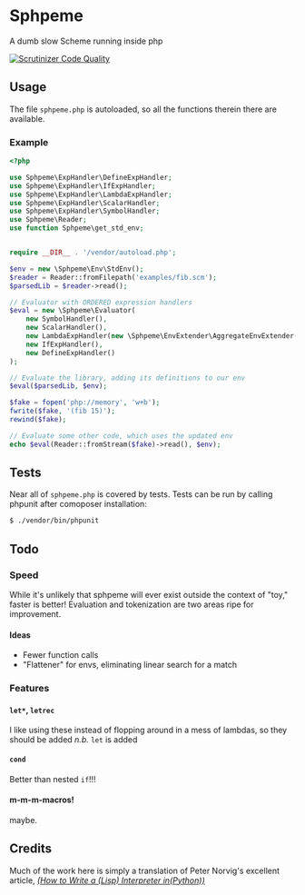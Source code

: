 # Sphpeme

A dumb slow Scheme running inside php

[![Scrutinizer Code
Quality](https://scrutinizer-ci.com/g/mattwellss/sphpeme/badges/quality-score.png?b=master)](https://scrutinizer-ci.com/g/mattwellss/sphpeme/?branch=master)

## Usage

The file `sphpeme.php` is autoloaded, so all the functions therein
there are available.

### Example

```php
<?php

use Sphpeme\ExpHandler\DefineExpHandler;
use Sphpeme\ExpHandler\IfExpHandler;
use Sphpeme\ExpHandler\LambdaExpHandler;
use Sphpeme\ExpHandler\ScalarHandler;
use Sphpeme\ExpHandler\SymbolHandler;
use Sphpeme\Reader;
use function Sphpeme\get_std_env;


require __DIR__ . '/vendor/autoload.php';

$env = new \Sphpeme\Env\StdEnv();
$reader = Reader::fromFilepath('examples/fib.scm');
$parsedLib = $reader->read();

// Evaluator with ORDERED expression handlers
$eval = new \Sphpeme\Evaluator(
    new SymbolHandler(),
    new ScalarHandler(),
    new LambdaExpHandler(new \Sphpeme\EnvExtender\AggregateEnvExtender()),
    new IfExpHandler(),
    new DefineExpHandler()
);

// Evaluate the library, adding its definitions to our env
$eval($parsedLib, $env);

$fake = fopen('php://memory', 'w+b');
fwrite($fake, '(fib 15)');
rewind($fake);

// Evaluate some other code, which uses the updated env
echo $eval(Reader::fromStream($fake)->read(), $env);

```

## Tests

Near all of `sphpeme.php` is covered by tests. Tests can be run by
calling phpunit after comoposer installation:
```sh
$ ./vendor/bin/phpunit
```

## Todo

### Speed

While it's unlikely that sphpeme will ever exist outside the context
of "toy," faster is better! Evaluation and tokenization are two areas
ripe for improvement.

#### Ideas

 - Fewer function calls
 - "Flattener" for envs, eliminating linear search for a match

### Features

#### `let*`, `letrec`

I like using these instead of flopping around in a mess of lambdas, so
they should be added
*n.b.* `let` is added 

#### `cond`

Better than nested `if`!!!


#### m-m-m-macros!

maybe.

## Credits

Much of the work here is simply a translation of Peter Norvig's
excellent article, [*(How to Write a (Lisp) Interpreter
in(Python))*](http://norvig.com/lispy.html)
